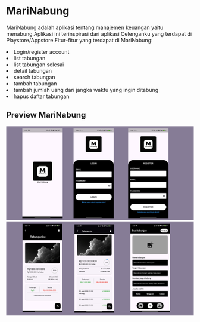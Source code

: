 # MariNabung
MariNabung adalah aplikasi tentang manajemen keuangan yaitu menabung.Aplikasi ini terinspirasi dari aplikasi Celenganku yang terdapat di Playstore/Appstore.Fitur-fitur yang terdapat di MariNabung:
<li>Login/register account</li>
<li>list tabungan</li>
<li>list tabungan selesai</li>
<li>detail tabungan</li>
<li>search tabungan</li>
<li>tambah tabungan</li>
<li>tambah jumlah uang dari jangka waktu yang ingin ditabung</li>
<li>hapus daftar tabungan</li>

## Preview MariNabung
![preview 1](images/1.png)
![preview 2](images/2.png)
